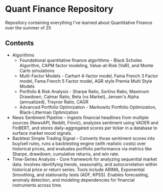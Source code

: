 # Quant Finance Repository

Repository containing everything I've learned about Quantitative Finance over the summer of 25

## Contents
- Algorithms
  - Foundational quantitative finance algorithms - Black Scholes Algorithm, CAPM factor modeling, Value-at-Risk (VaR), and Monte Carlo simulations
  - Multi-Factor Models - Carhart 4-factor model, Fama French 3 Factor model, Fama French 5 Factor model, AQR style Premia Multi Style Models
  - Portfolio & Risk Analysis - Sharpe Ratio, Sortino Ratio, Maximum Drawdown, Calmar Ratio, Beta (vs Market), Jensen's Alpha (annualized), Treynor Ratio, CAGR
  - Advanced Portfolio Optimization - Markowitz Portfolio Optimization, Black-Litterman Optimization
- News Sentiment Pipeline – Ingests financial headlines from multiple sources (NewsAPI, Reddit, Finviz), analyzes sentiment using VADER and FinBERT, and stores daily-aggregated scores per ticker in a database to surface market mood signals.
- Backtest Simple Trading Signal – Converts those sentiment scores into buy/sell rules, runs a backtesting engine (with realistic costs) over historical prices, and evaluates portfolio performance via metrics like Sharpe, drawdown, cumulative returns, and win rate.
- Time-Series Analysis - Core framework for analyzing sequential market data. Involves identifying trends, seasonality, and autocorrelation within historical price or return series. Tools include ARIMA, Exponential Smoothing, and stationarity tests (ADF, KPSS). Enables forecasting, anomaly detection, and modeling dependencies for financial instruments across time.
